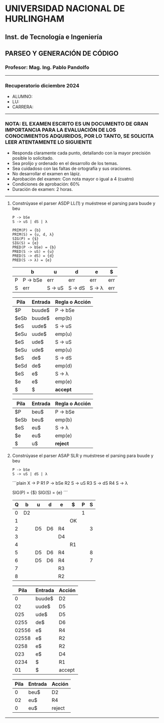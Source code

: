 
# UNIVERSIDAD NACIONAL DE HURLINGHAM

## Inst. de Tecnología e Ingeniería

## PARSEO Y GENERACIÓN DE CÓDIGO

### Profesor: Mag. Ing. Pablo Pandolfo

---

### Recuperatorio diciembre 2024

* ALUMNO:  
* LU:
* CARRERA:

---

### NOTA: EL EXAMEN ESCRITO ES UN DOCUMENTO DE GRAN IMPORTANCIA PARA LA EVALUACIÓN DE LOS CONOCIMIENTOS ADQUIRIDOS, POR LO TANTO, SE SOLICITA LEER ATENTAMENTE LO SIGUIENTE

* Responda claramente cada punto, detallando con la mayor precisión posible lo solicitado.
* Sea prolijo y ordenado en el desarrollo de los temas.
* Sea cuidadoso con las faltas de ortografía y sus oraciones.
* No desarrollar el examen en lápiz.
* Aprobación del examen: Con nota mayor o igual a 4 (cuatro)
* Condiciones de aprobación: 60%
* Duración de examen: 2 horas.

---

1. Constrúyase el parser ASDP LL(1) y muéstrese el parsing para buude y beu

    ```plain
    P -> bSe
    S -> uS | dS | λ
    ```

    ```plain
    PRIM(P) = {b}
    PRIM(S) = {u, d, λ}
    SIG(P) = {$}
    SIG(S) = {e}
    PRED(P -> bSe) = {b}
    PRED(S -> uS) = {u}
    PRED(S -> dS) = {d}
    PRED(S -> λ) = {e}
    ````

    |    | b        | u       | d       | e      | $   |
    | -- | --       | --      | --      | --     | --  |
    | P  | P -> bSe | err     | err     | err    | err |
    | S  | err      | S -> uS | S -> dS | S -> λ | err |

    | Pila | Entrada | Regla o Acción |
    | -- | -- | -- |
    | $P   | buude$ | P -> bSe   |
    | $eSb | buude$ | emp(b)     |
    | $eS  | uude$  | S -> uS    |
    | $eSu | uude$  | emp(u)     |
    | $eS  | ude$   | S -> uS    |
    | $eSu | ude$   | emp(u)     |
    | $eS  | de$    | S -> dS    |
    | $eSd | de$    | emp(d)     |
    | $eS  | e$     | S -> λ     |
    | $e   | e$     | emp(e)     |
    | $    | $      | **accept** |

    | Pila | Entrada | Regla o Acción |
    | -- | -- | -- |
    | $P   | beu$ | P -> bSe   |
    | $eSb | beu$ | emp(b)     |
    | $eS  | eu$  | S -> λ     |
    | $e   | eu$  | emp(e)     |
    | $    | u$   | **reject** |

1. Constrúyase el parser ASAP SLR y muéstrese el parsing para buude y beu

    ```plain
    P -> bSe
    S -> uS | dS | λ
    ```

    ´´´plain
       X -> P
    R1 P -> bSe
    R2 S -> uS
    R3 S -> dS
    R4 S -> λ

    SIG(P) = {$}
    SIG(S) = {e}
    ´´´

    | Q  | b  | u  | d  | e  | $  | P  | S  |
    | -- | -- | -- | -- | -- | -- | -- | -- |
    | 0  | D2 |    |    |    |    | 1  |    |
    | 1  |    |    |    |    | OK |    |    |
    | 2  |    | D5 | D6 | R4 |    |    | 3  |
    | 3  |    |    |    | D4 |    |    |    |
    | 4  |    |    |    |    | R1 |    |    |
    | 5  |    | D5 | D6 | R4 |    |    | 8  |
    | 6  |    | D5 | D6 | R4 |    |    | 7  |
    | 7  |    |    |    | R3 |    |    |    |
    | 8  |    |    |    | R2 |    |    |    |

    | Pila  | Entrada | Acción |
    | --    | --      | --     |
    | 0     | buude$  | D2     |
    | 02    | uude$   | D5     |
    | 025   | ude$    | D5     |
    | 0255  | de$     | D6     |
    | 02556 | e$      | R4     |
    | 02558 | e$      | R2     |
    | 0258  | e$      | R2     |
    | 023   | e$      | D4     |
    | 0234  | $       | R1     |
    | 01    | $       | accept |

    | Pila  | Entrada | Acción |
    | --    | --      | --     |
    | 0     | beu$    | D2     |
    | 02    | eu$     | R4     |
    | 0     | eu$     | reject |

---
